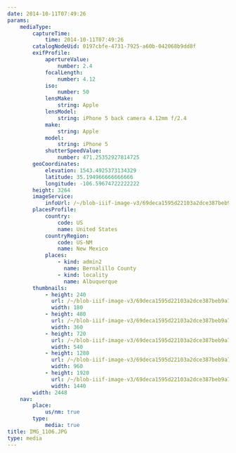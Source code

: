 ```yaml
---
date: 2014-10-11T07:49:26
params:
    mediaType:
        captureTime:
            time: 2014-10-11T07:49:26
        catalogNodeUid: 0197cbfe-4731-7925-a60b-042068b9dd8f
        exifProfile:
            apertureValue:
                number: 2.4
            focalLength:
                number: 4.12
            iso:
                number: 50
            lensMake:
                string: Apple
            lensModel:
                string: iPhone 5 back camera 4.12mm f/2.4
            make:
                string: Apple
            model:
                string: iPhone 5
            shutterSpeedValue:
                number: 471.25352927814725
        geoCoordinates:
            elevation: 1543.4925373134329
            latitude: 35.194966666666666
            longitude: -106.59674722222222
        height: 3264
        imageService:
            infoUrl: /~/blob-iiif-image-v3/69deca1595d22103a2dce387beb9a702010e3387a121e86aeeef3f4cfb067ba4/info.json
        placesProfile:
            country:
                code: US
                name: United States
            countryRegion:
                code: US-NM
                name: New Mexico
            places:
                - kind: admin2
                  name: Bernalillo County
                - kind: locality
                  name: Albuquerque
        thumbnails:
            - height: 240
              url: /~/blob-iiif-image-v3/69deca1595d22103a2dce387beb9a702010e3387a121e86aeeef3f4cfb067ba4/full/180%2C240/0/default.jpg
              width: 180
            - height: 480
              url: /~/blob-iiif-image-v3/69deca1595d22103a2dce387beb9a702010e3387a121e86aeeef3f4cfb067ba4/full/360%2C480/0/default.jpg
              width: 360
            - height: 720
              url: /~/blob-iiif-image-v3/69deca1595d22103a2dce387beb9a702010e3387a121e86aeeef3f4cfb067ba4/full/540%2C720/0/default.jpg
              width: 540
            - height: 1280
              url: /~/blob-iiif-image-v3/69deca1595d22103a2dce387beb9a702010e3387a121e86aeeef3f4cfb067ba4/full/960%2C1280/0/default.jpg
              width: 960
            - height: 1920
              url: /~/blob-iiif-image-v3/69deca1595d22103a2dce387beb9a702010e3387a121e86aeeef3f4cfb067ba4/full/1440%2C1920/0/default.jpg
              width: 1440
        width: 2448
    nav:
        place:
            us/nm: true
        type:
            media: true
title: IMG_1106.JPG
type: media
---
```

